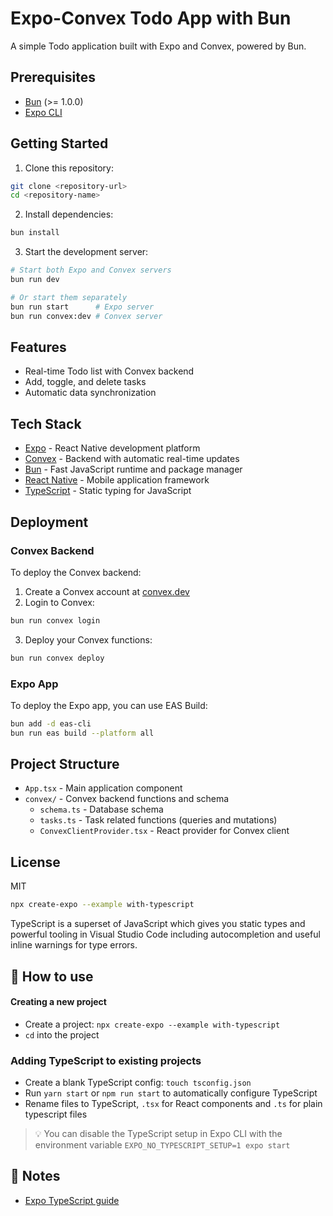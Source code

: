 # Expo-Convex Todo App with Bun

A simple Todo application built with Expo and Convex, powered by Bun.

## Prerequisites

- [Bun](https://bun.sh/) (>= 1.0.0)
- [Expo CLI](https://docs.expo.dev/get-started/installation/)

## Getting Started

1. Clone this repository:

```bash
git clone <repository-url>
cd <repository-name>
```

2. Install dependencies:

```bash
bun install
```

3. Start the development server:

```bash
# Start both Expo and Convex servers
bun run dev

# Or start them separately
bun run start      # Expo server
bun run convex:dev # Convex server
```

## Features

- Real-time Todo list with Convex backend
- Add, toggle, and delete tasks
- Automatic data synchronization

## Tech Stack

- [Expo](https://expo.dev/) - React Native development platform
- [Convex](https://convex.dev/) - Backend with automatic real-time updates
- [Bun](https://bun.sh/) - Fast JavaScript runtime and package manager
- [React Native](https://reactnative.dev/) - Mobile application framework
- [TypeScript](https://www.typescriptlang.org/) - Static typing for JavaScript

## Deployment

### Convex Backend

To deploy the Convex backend:

1. Create a Convex account at [convex.dev](https://convex.dev)
2. Login to Convex:

```bash
bun run convex login
```

3. Deploy your Convex functions:

```bash
bun run convex deploy
```

### Expo App

To deploy the Expo app, you can use EAS Build:

```bash
bun add -d eas-cli
bun run eas build --platform all
```

## Project Structure

- `App.tsx` - Main application component
- `convex/` - Convex backend functions and schema
  - `schema.ts` - Database schema
  - `tasks.ts` - Task related functions (queries and mutations)
  - `ConvexClientProvider.tsx` - React provider for Convex client

## License

MIT

```sh
npx create-expo --example with-typescript
```

TypeScript is a superset of JavaScript which gives you static types and powerful tooling in Visual Studio Code including autocompletion and useful inline warnings for type errors.

## 🚀 How to use

#### Creating a new project

- Create a project: `npx create-expo --example with-typescript`
- `cd` into the project

### Adding TypeScript to existing projects

- Create a blank TypeScript config: `touch tsconfig.json`
- Run `yarn start` or `npm run start` to automatically configure TypeScript
- Rename files to TypeScript, `.tsx` for React components and `.ts` for plain typescript files

> 💡 You can disable the TypeScript setup in Expo CLI with the environment variable `EXPO_NO_TYPESCRIPT_SETUP=1 expo start`

## 📝 Notes

- [Expo TypeScript guide](https://docs.expo.dev/versions/latest/guides/typescript/)
